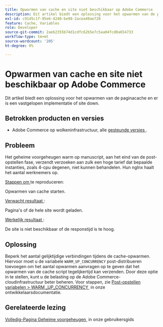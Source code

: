 ```yaml
---
title: Opwarmen van cache en site niet beschikbaar op Adobe Commerce
description: Dit artikel biedt een oplossing voor het opwarmen van de paginacache en er is een vastgelopen implementatie of site down.
exl-id: c91d5c1f-95e6-4240-be98-2acea49ae728
feature: Cache, Variables
role: Developer
source-git-commit: 2aeb2355b74d1cdfc62b5e7c5aa04fcd0a654733
workflow-type: tm+mt
source-wordcount: '205'
ht-degree: 0%

---
```


# Opwarmen van cache en site niet beschikbaar op Adobe Commerce

Dit artikel biedt een oplossing voor het opwarmen van de paginacache en er is een vastgelopen implementatie of site down.

## Betrokken producten en versies

* Adobe Commerce op wolkeninfrastructuur, alle [&#x200B; gesteunde versies &#x200B;](https://magento.com/sites/default/files/magento-software-lifecycle-policy.pdf).

## Probleem

Het geheime voorgeheugen warm op manuscript, aan het eind van de post-opstellen fase, verzendt verzoeken aan zulk een hoge tarief dat bepaalde instanties, zoals 4-cpu degenen, niet kunnen behandelen. Hun ngInx haalt het aantal werknemers op.

<u> Stappen om </u> te reproduceren:

Opwarmen van cache starten.

<u> Verwacht resultaat </u>:

Pagina&#39;s of de hele site wordt geladen.

<u> Werkelijk resultaat </u>:

De site is niet beschikbaar of de responstijd is te hoog.

## Oplossing

Beperk het aantal gelijktijdige verbindingen tijdens de cache-opwarmen. Hiervoor moet u de variabele `WARM_UP_CONCURRENCY` post-distribueren toevoegen om het aantal opwarmen aanvragen op te geven dat het opwarmen van de cache script tegelijkertijd kan verzenden. Door deze optie in te stellen, kunt u de belasting op de Adobe Commerce-cloudinfrastructuur beter beheren. Voor stappen, zie [&#x200B; Post-opstellen variabelen > WARM \_UP\_CONCURRENCY &#x200B;](https://experienceleague.adobe.com/nl/docs/commerce-cloud-service/user-guide/configure/env/stage/variables-post-deploy#warm_up_concurrency) in onze ontwikkelaarsdocumentatie.

## Gerelateerde lezing

[&#x200B; Volledig-Pagina Geheime voorgeheugen &#x200B;](https://experienceleague.adobe.com/nl/docs/commerce-admin/systems/tools/cache-management#full-page-caching) in onze gebruikersgids
